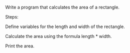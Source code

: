 Write a program that calculates the area of a rectangle.

Steps:

Define variables for the length and width of the rectangle.

Calculate the area using the formula length * width.

Print the area.
